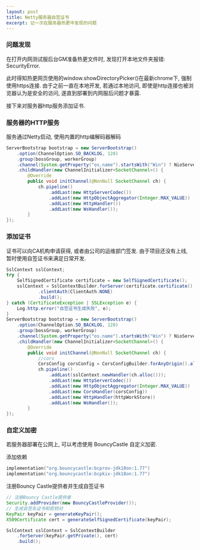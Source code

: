 ```yaml
---
layout: post
title: Netty服务器自签证书
excerpt: 记一次在服务器热更中发现的问题
---
```


### 问题发现

在打开内网测试服后台GM准备热更文件时, 发现打开本地文件夹报错: SecurityError. 

此时得知热更网页使用的window.showDirectoryPicker()在最新chrome下, 强制使用https连接. 由于之前一直在本地开发, 若通过本地访问, 即使是http连接也被浏览器认为是安全的访问, 遂直到部署到内网服后问题才暴露.

接下来对服务器http服务添加证书.

### 服务器的HTTP服务

服务通过Netty启动, 使用内置的http编解码器解码

```java
ServerBootstrap bootstrap = new ServerBootstrap()
    .option(ChannelOption.SO_BACKLOG, 128)
    .group(bossGroup, workerGroup)
    .channel(System.getProperty("os.name").startsWith("Win") ? NioServerSocketChannel.class : EpollServerSocketChannel.class)
    .childHandler(new ChannelInitializer<SocketChannel>() {
        @Override
        public void initChannel(@NonNull SocketChannel ch) {
            ch.pipeline()
                .addLast(new HttpServerCodec())
                .addLast(new HttpObjectAggregator(Integer.MAX_VALUE))
                .addLast(new HttpHandler())
                .addLast(new WsHandler());
        }
});
```

### 添加证书

证书可以向CA机构申请获得, 或者由公司的运维部门签发. 由于项目还没有上线, 暂时使用自签证书来满足日常开发.

```java
SslContext sslContext;
try {
    SelfSignedCertificate certificate = new SelfSignedCertificate();
    sslContext = SslContextBuilder.forServer(certificate.certificate(), certificate.privateKey())
            .clientAuth(ClientAuth.NONE)
            .build();
} catch (CertificateException | SSLException e) {
    Log.http.error("自签证书生成失败", e);
}
ServerBootstrap bootstrap = new ServerBootstrap()
    .option(ChannelOption.SO_BACKLOG, 128)
    .group(bossGroup, workerGroup)
    .channel(System.getProperty("os.name").startsWith("Win") ? NioServerSocketChannel.class : EpollServerSocketChannel.class)
    .childHandler(new ChannelInitializer<SocketChannel>() {
        @Override
        public void initChannel(@NonNull SocketChannel ch) {
            //cors
            CorsConfig corsConfig = CorsConfigBuilder.forAnyOrigin().allowNullOrigin().allowCredentials().build();
            ch.pipeline()
                .addLast(sslContext.newHandler(ch.alloc()));
                .addLast(new HttpServerCodec())
                .addLast(new HttpObjectAggregator(Integer.MAX_VALUE))
                .addLast(new CorsHandler(corsConfig))
                .addLast(new HttpHandler(httpWorkStore))
                .addLast(new WsHandler());
        }
});
```

### 自定义加密

若服务器部署在公网上, 可以考虑使用 BouncyCastle 自定义加密.

添加依赖

```kotlin
implementation("org.bouncycastle:bcprov-jdk18on:1.77")
implementation("org.bouncycastle:bcpkix-jdk18on:1.77")
```

注册Bouncy Castle提供者并生成自签证书

```java
// 注册Bouncy Castle提供者
Security.addProvider(new BouncyCastleProvider());
// 生成自签名证书和密钥对
KeyPair keyPair = generateKeyPair();
X509Certificate cert = generateSelfSignedCertificate(keyPair);

SslContext sslContext = SslContextBuilder
    .forServer(keyPair.getPrivate(), cert)
    .build();
```
